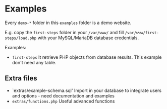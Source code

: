 # Examples
Every `demo-*` folder in this `examples` folder is a demo website.

E.g. copy the `first-steps` folder in your `/var/www/` and fill `/var/www/first-steps/load.php` with your MySQL/MariaDB database credentials.

Examples:
* `first-steps` It retrieve PHP objects from database results. This example don't need any table.

## Extra files
* `extras/example-schema.sql' Import in your database to integrate users and options - need documentation and examples
* `extras/functions.php` Useful advanced functions
